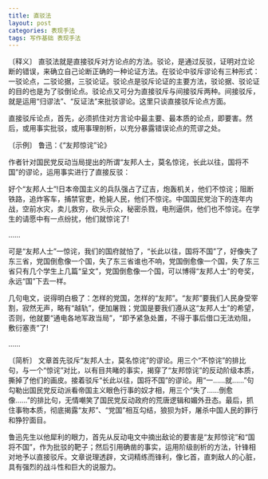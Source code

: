 ```yaml
---
title: 直驳法
layout: post
categories: 表现手法
tags: 写作基础 表现手法
---
```


〔释义〕 直驳法就是直接驳斥对方论点的方法。驳论，是通过反驳，证明对立论断的错误，来确立自己论断正确的一种论证方法。在驳论中驳斥谬论有三种形式：一驳论点，二驳论据，三驳论证。驳论点是驳斥论证的主要方法，驳论据、驳论证的目的也是为了驳倒论点。驳论点又可分为直接驳斥与间接驳斥两种。间接驳斥，就是运用“归谬法”、“反证法”来批驳谬论。这里只谈直接驳斥论点方面。

直接驳斥论点，首先，必须抓住对方言论中最主要、最本质的论点，即要害。然后，或用事实批驳，或用事理剖析，以充分暴露错误论点的荒谬之处。

〔示例〕 鲁迅：《“友邦惊诧”论》

作者针对国民党反动当局提出的所谓“友邦人士，莫名惊诧，长此以往，国将不国”的谬论，运用事实进行了直接反驳：

好个“友邦人士”!日本帝国主义的兵队强占了辽吉，炮轰机关，他们不惊诧；阻断铁路，追炸客车，捕禁官吏，枪毙人民，他们不惊诧。中国国民党治下的连年内战，空前水灾，卖儿救穷，砍头示众，秘密杀戮，电刑逼供，他们也不惊诧。在学生的请愿中有一点纷扰，他们就惊诧了!

……

可是“友邦人士”一惊诧，我们的国府就怕了，“长此以往，国将不国”了，好像失了东三省，党国倒愈像一个国，失了东三省谁也不响，党国倒愈像一个国，失了东三省只有几个学生上几篇“呈文”，党国倒愈像一个国，可以博得“友邦人士”的夸奖，永远“国”下去一样。

几句电文，说得明白极了：怎样的党国，怎样的“友邦”。“友邦”要我们人民身受宰割，寂然无声，略有“越轨”，便加屠戮；党国是要我们遵从这“友邦人士”的希望，否则，他就要“通电各地军政当局”，“即予紧急处置，不得于事后借口无法劝阻，敷衍塞责”了!

……

〔简析〕 文章首先驳斥“友邦人士，莫名惊诧”的谬论。用三个“不惊诧”的排比句，与一个“惊诧”对比，以有目共睹的事实，揭穿了“友邦惊诧”的反动阶级本质，撕掉了他们的画皮。接着驳斥“长此以往，国将不国”的谬论。用“一……就……”句勾勒出国民党反动派看帝国主义眼色行事的奴才相，用三个“失了……倒愈像……”的排比句，无情嘲笑了国民党反动政府的荒唐逻辑和媚外丑态。最后，抓住事物本质，彻底揭露“友邦”、“党国”相互勾结，狼狈为奸，屠杀中国人民的罪行和狰狞面目。

鲁迅先生以他犀利的眼力，首先从反动电文中摘出敌论的要害是“友邦惊诧”和“国将不国”，作为批驳的靶子；然后引用确凿的事实，运用阶级剖析的方法，针锋相对地予以直接驳斥。文章说理透辟，文词精练而锋利，像匕首，直刺敌人的心脏，具有强烈的战斗性和巨大的说服力。 